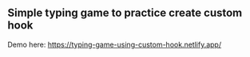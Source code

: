 
## Simple typing game to practice create custom hook

Demo here: https://typing-game-using-custom-hook.netlify.app/

